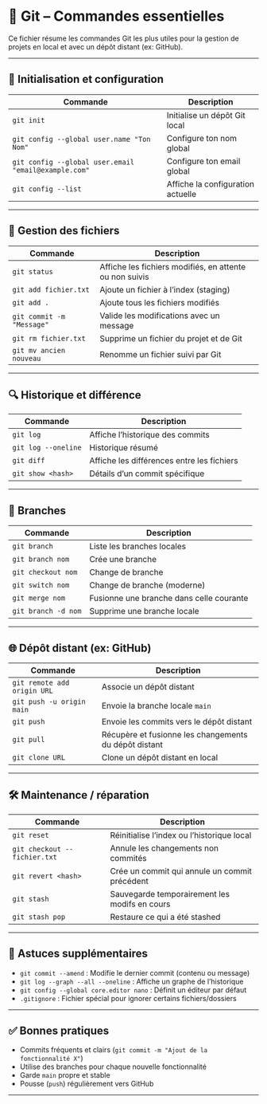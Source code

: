 # 🧠 Git – Commandes essentielles

Ce fichier résume les commandes Git les plus utiles pour la gestion de projets en local et avec un dépôt distant (ex: GitHub).

---

## 🔧 Initialisation et configuration

| Commande                                             | Description                       |
| ---------------------------------------------------- | --------------------------------- |
| `git init`                                           | Initialise un dépôt Git local     |
| `git config --global user.name "Ton Nom"`            | Configure ton nom global          |
| `git config --global user.email "email@example.com"` | Configure ton email global        |
| `git config --list`                                  | Affiche la configuration actuelle |

---

## 📁 Gestion des fichiers

| Commande                  | Description                                             |
| ------------------------- | ------------------------------------------------------- |
| `git status`              | Affiche les fichiers modifiés, en attente ou non suivis |
| `git add fichier.txt`     | Ajoute un fichier à l’index (staging)                   |
| `git add .`               | Ajoute tous les fichiers modifiés                       |
| `git commit -m "Message"` | Valide les modifications avec un message                |
| `git rm fichier.txt`      | Supprime un fichier du projet et de Git                 |
| `git mv ancien nouveau`   | Renomme un fichier suivi par Git                        |

---

## 🔍 Historique et différence

| Commande            | Description                                |
| ------------------- | ------------------------------------------ |
| `git log`           | Affiche l’historique des commits           |
| `git log --oneline` | Historique résumé                          |
| `git diff`          | Affiche les différences entre les fichiers |
| `git show <hash>`   | Détails d’un commit spécifique             |

---

## 🌿 Branches

| Commande            | Description                              |
| ------------------- | ---------------------------------------- |
| `git branch`        | Liste les branches locales               |
| `git branch nom`    | Crée une branche                         |
| `git checkout nom`  | Change de branche                        |
| `git switch nom`    | Change de branche (moderne)              |
| `git merge nom`     | Fusionne une branche dans celle courante |
| `git branch -d nom` | Supprime une branche locale              |

---

## 🌐 Dépôt distant (ex: GitHub)

| Commande                    | Description                                           |
| --------------------------- | ----------------------------------------------------- |
| `git remote add origin URL` | Associe un dépôt distant                              |
| `git push -u origin main`   | Envoie la branche locale `main`                       |
| `git push`                  | Envoie les commits vers le dépôt distant              |
| `git pull`                  | Récupère et fusionne les changements du dépôt distant |
| `git clone URL`             | Clone un dépôt distant en local                       |

---

## 🛠️ Maintenance / réparation

| Commande                      | Description                                   |
| ----------------------------- | --------------------------------------------- |
| `git reset`                   | Réinitialise l’index ou l’historique local    |
| `git checkout -- fichier.txt` | Annule les changements non commités           |
| `git revert <hash>`           | Crée un commit qui annule un commit précédent |
| `git stash`                   | Sauvegarde temporairement les modifs en cours |
| `git stash pop`               | Restaure ce qui a été stashed                 |

---

## 📄 Astuces supplémentaires

- `git commit --amend` : Modifie le dernier commit (contenu ou message)
- `git log --graph --all --oneline` : Affiche un graphe de l’historique
- `git config --global core.editor nano` : Définit un éditeur par défaut
- `.gitignore` : Fichier spécial pour ignorer certains fichiers/dossiers

---

## ✅ Bonnes pratiques

- Commits fréquents et clairs (`git commit -m "Ajout de la fonctionnalité X"`)
- Utilise des branches pour chaque nouvelle fonctionnalité
- Garde `main` propre et stable
- Pousse (`push`) régulièrement vers GitHub

---
